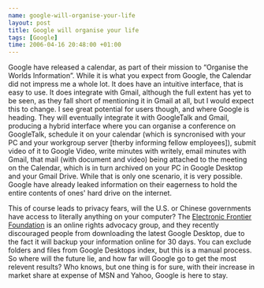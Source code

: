 ```yaml
--- 
name: google-will-organise-your-life 
layout: post 
title: Google will organise your life 
tags: [Google]
time: 2006-04-16 20:48:00 +01:00 
---
```


Google have released a calendar, as part of their mission to “Organise the
Worlds Information”. While it is what you expect from Google, the Calendar did
not impress me a whole lot. It does have an intuitive interface, that is easy
to use. It does integrate with Gmail, although the full extent has yet to be
seen, as they fall short of mentioning it in Gmail at all, but I would expect
this to change. I see great potential for users though, and where Google is
heading. They will eventually integrate it with GoogleTalk and Gmail,
producing a hybrid interface where you can organise a conference on
GoogleTalk, schedule it on your calendar (which is syncronised with your PC
and your workgroup server [therby informing fellow employees]), submit video
of it to Google Video, write minutes with writely, email minutes with Gmail,
that mail (with document and video) being attached to the meeting on the
Calendar, which is in turn archived on your PC in Google Desktop and your
Gmail Drive. While that is only one scenario, it is very possible. Google have
already leaked information on their eagerness to hold the entire contents of
ones' hard drive on the internet.

This of course leads to privacy fears, will the U.S. or Chinese governments
have access to literally anything on your computer? The [Electronic Frontier
Foundation][EFF] is an online rights advocacy group, and they recently
discouraged people from downloading the latest Google Desktop, due to the fact
it will backup your information online for 30 days. You can exclude folders
and files from Google Desktops index, but this is a manual process. So where
will the future lie, and how far will Google go to get the most relevent
results? Who knows, but one thing is for sure, with their increase in market
share at expense of MSN and Yahoo, Google is here to stay.

[EFF]: http://www.eff.org/